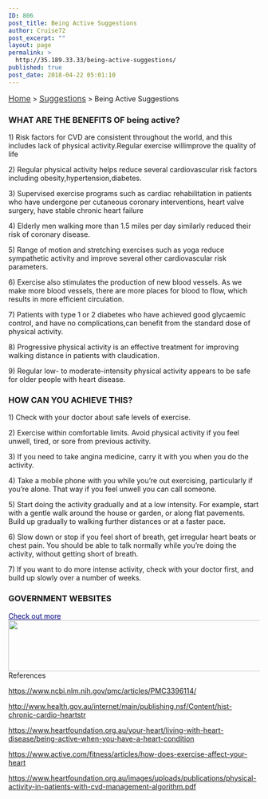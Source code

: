 ```yaml
---
ID: 806
post_title: Being Active Suggestions
author: Cruise72
post_excerpt: ""
layout: page
permalink: >
  http://35.189.33.33/being-active-suggestions/
published: true
post_date: 2018-04-22 05:01:10
---
```

<p><a style="font-size: 16px; color: #333333;" href="http://www.cvdhelper.tk/">Home</a> &gt; <a style="font-size: 16px; color: #333333;" href="http://www.cvdhelper.tk/suggestions/">Suggestions</a> &gt; Being Active Suggestions</p>		
			<h3>WHAT ARE THE BENEFITS OF being active?</h3>		
		<p>1) Risk factors for CVD are consistent throughout the world, and this includes lack of physical activity.Regular exercise willimprove the quality of life</p><p>2) Regular physical activity helps reduce several cardiovascular risk factors including obesity,hypertension,diabetes.</p><p>3) Supervised exercise programs such as cardiac rehabilitation in patients who have undergone per cutaneous coronary interventions, heart valve surgery, have stable chronic heart failure</p><p>4) Elderly men walking more than 1.5 miles per day similarly reduced their risk of coronary disease.</p><p>5) Range of motion and stretching exercises such as yoga reduce sympathetic activity and improve several other cardiovascular risk parameters. </p><p>6) Exercise also stimulates the production of new blood vessels. As we make more blood vessels, there are more places for blood to flow, which results in more efficient circulation. </p><p>7) Patients with type 1 or 2 diabetes who have achieved good glycaemic control, and have no complications,can benefit from the standard dose of physical activity.</p><p>8) Progressive physical activity is an effective treatment for improving walking distance in patients with claudication.</p><p>9) Regular low- to moderate-intensity physical activity appears to be safe for older people with heart disease.</p>		
			<h3>HOW CAN YOU ACHIEVE THIS?</h3>		
		<p>1) Check with your doctor about safe levels of exercise. </p><p>2) Exercise within comfortable limits. Avoid physical activity if you feel unwell, tired, or sore from previous activity.</p><p>3) If you need to take angina medicine, carry it with you when you do the activity. </p><p>4) Take a mobile phone with you while you’re out exercising, particularly if you’re alone. That way if you feel unwell you can call someone.</p><p>5) Start doing the activity gradually and at a low intensity. For example, start with a gentle walk around the house or garden, or along flat pavements. Build up gradually to walking further distances or at a faster pace. </p><p>6) Slow down or stop if you feel short of breath, get irregular heart beats or chest pain. You should be able to talk normally while you’re doing the activity, without getting short of breath. </p><p>7) If you want to do more intense activity, check with your doctor first, and build up slowly over a number of weeks.</p>		
			<h3>GOVERNMENT WEBSITES</h3>		
<a style="color: #000080;" href="http://www.health.gov.au/internet/main/publishing.nsf/Content/hist-chronic-cardio-heartstr">Check out more</a>
										<img width="1024" height="102" src="http://35.189.33.33/wp-content/uploads/2018/04/healthgov-1024x102.png" alt="" srcset="http://35.189.33.33/wp-content/uploads/2018/04/healthgov-1024x102.png 1024w, http://35.189.33.33/wp-content/uploads/2018/04/healthgov-300x30.png 300w, http://35.189.33.33/wp-content/uploads/2018/04/healthgov-768x77.png 768w, http://35.189.33.33/wp-content/uploads/2018/04/healthgov.png 1191w" sizes="(max-width: 1024px) 100vw, 1024px" />											
												References  					
					<p><u>https://www.ncbi.nlm.nih.gov/pmc/articles/PMC3396114/</u></p><p><u>http://www.health.gov.au/internet/main/publishing.nsf/Content/hist-chronic-cardio-heartstr</u></p><p><u>https://www.heartfoundation.org.au/your-heart/living-with-heart-disease/being-active-when-you-have-a-heart-</u><u style="font-style: inherit; font-weight: inherit;">condition</u></p><p><u>https://www.active.com/fitness/articles/how-does-exercise-affect-your-heart</u></p><p><u>https://www.heartfoundation.org.au/images/uploads/publications/physical-activity-in-patients-with-cvd-management-</u><u style="font-style: inherit; font-weight: inherit;">algorithm.pdf</u></p>